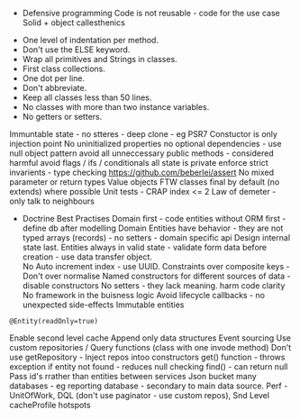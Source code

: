 * Defensive programming
Code is not reusable - code for the use case
Solid + object callesthenics
- One level of indentation per method.
- Don't use the ELSE keyword.
- Wrap all primitives and Strings in classes.
- First class collections.
- One dot per line.
- Don't abbreviate.
- Keep all classes less than 50 lines.
- No classes with more than two instance variables.
- No getters or setters.


Immuntable state - no stteres - deep clone - eg PSR7
Constuctor is only injection point
No uninitialized properties
no optional dependencies - use null object pattern
avoid all unneccessary public methods - considered harmful
avoid flags / ifs / conditionals
all state is private
enforce strict invarients - type checking  https://github.com/beberlei/assert
No mixed parameter or return types
Value objects FTW
classes final by default (no extends) where possible
Unit tests - CRAP index <= 2
Law of demeter - only talk to neighbours

* Doctrine Best Practises
Domain first - code entities without ORM first - define db after modelling Domain
Entities have behavior - they are not typed arrays (records) - no  setters - domain specific api
Design internal state last.
Entities always in valid state - validate form data before creation - use data transfer object.\
No Auto increment index - use UUID. Constraints over composite keys - Don't over normalise
Named constructors for different sources of data - disable constructors
No setters - they lack meaning. harm code clarity
No framework in the buisness logic
Avoid lifecycle callbacks - no unexpected side-effects
Immutable entities
```
@Entity(readOnly=true)
```
Enable second level cache
Append only data structures
Event sourcing
Use custom repositories / Query functions (class with one invode method)
Don't use getRepository - Inject repos intoo constructors
get() function - throws exception if entity not found - reduces null checking
find() - can return null
Pass id's rrather than entities between services
Json bucket
many databases - eg reporting database - secondary to main data source.
Perf - UnitOfWork, DQL (don't use paginator - use custom repos), Snd Level cacheProfile hotspots

